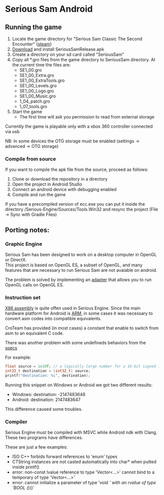 # Serious Sam Android

## Running the game
1. Locate the game directory for "Serious Sam Classic The Second Encounter" ([steam](https://store.steampowered.com/app/41060/Serious_Sam_Classic_The_Second_Encounter/))
1. [Download](https://github.com/aarcangeli/Serious-Sam-Android/releases) and install SeriousSamRelease.apk
1. Create a directory on your sd card called "SeriousSam"
1. Copy all *.gro files from the game directory to SeriousSam directory.
   At the current time the files are:
   * SE1_00.gro
   * SE1_00_Extra.gro
   * SE1_00_ExtraTools.gro
   * SE1_00_Levels.gro
   * SE1_00_Logo.gro
   * SE1_00_Music.gro
   * 1_04_patch.gro
   * 1_07_tools.gro
1. Start the game
   * The first time will ask you permission to read from external storage

Currently the game is playable only with a xbox 360 controller connected via usb

NB: In some devices the OTG storage must be enabled (settings -> advanced -> OTG storage)

### Compile from source
If you want to compile the apk file from the source, proceed as follows:
1. Clone or download the repository in a directory
1. Open the project in Android Studio
1. Connect an android device with debugging enabled
1. Compile and run the game

If you have a precompiled version of ecc.exe you can put it inside the directory /Serious-Engine/Sources/Tools.Win32 and
resync the project (File -> Sync with Gradle Files)

## Porting notes:

### Graphic Engine

Serious Sam has been designed to work on a desktop computer in OpenGL or DirectX.<br>
This project is based on OpenGL ES, a subset of OpenGL, and many features that are necessary to run
Serious Sam are not avaiable on android.

The problem is solved by implementing an [adapter] that allows you to run OpenGL calls on OpenGL ES.

### Instruction set

[X86 assembly] is quite offen used in Serious Engine.
Since the main hardware platform for Android is [ARM],
in some cases it was necessary to convert asm codes into compatible equivalents.

CroTeam has provided (in most cases) a constant that enable to switch from asm to an equivalent C code.

There was another problem with some undefineds behaviors from the [specs](http://c0x.coding-guidelines.com/6.3.1.4.html)

For example:

```C
float source = 1e20f; // a logically large number for a 16-bit signed integer
int32_t destination = (int32_t) source;
printf("destination: %i", destination);
```

Running this snippet on Windows or Android we got two different results:

- Windows: destination: -2147483648
- Android: destination: 2147483647

This difference caused some troubles.

### Compiler

Serious Engine must be compiled with MSVC while Android ndk with Clang.
These two programs have differences.

These are just a few examples:
- ISO C++ forbids forward references to 'enum' types
- CTString instances are not casted automatically into char* when putted inside printf()
- error: non-const lvalue reference to type 'Vector<...>' cannot bind to a temporary of type 'Vector<...>'
- error: cannot initialize a parameter of type 'void *' with an rvalue of type 'BOOL (*)()'

[adapter]: Serious-Engine/Sources/AndroidAdapters/gles_adapter.cpp
[X86 assembly]: https://en.wikipedia.org/wiki/X86_assembly_language
[arm]: https://en.wikipedia.org/wiki/ARM_architecture
